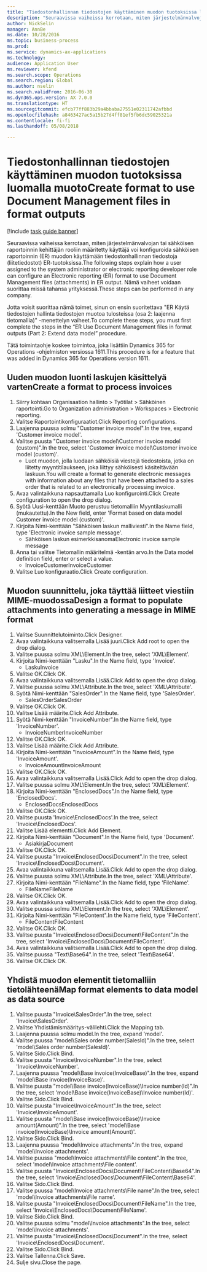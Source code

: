 ```yaml
--- 
title: "Tiedostonhallinnan tiedostojen käyttäminen muodon tuotoksissa luomalla muoto"
description: "Seuraavissa vaiheissa kerrotaan, miten järjestelmänvalvojan tai sähköisen raportoinnin kehittäjän rooliin määritetty käyttäjä voi konfiguroida sähköisen raportoinnin (ER) muodon käyttämään tiedostonhallinnan tiedostoja (liitetiedostot) ER-tuotoksissa."
author: NickSelin
manager: AnnBe
ms.date: 10/28/2016
ms.topic: business-process
ms.prod: 
ms.service: dynamics-ax-applications
ms.technology: 
audience: Application User
ms.reviewer: kfend
ms.search.scope: Operations
ms.search.region: Global
ms.author: nselin
ms.search.validFrom: 2016-06-30
ms.dyn365.ops.version: AX 7.0.0
ms.translationtype: HT
ms.sourcegitcommit: efcb77ff883b29a4bbaba27551e02311742afbbd
ms.openlocfilehash: a8463427ac5a15b27d4ff81ef5fb6dc59025321a
ms.contentlocale: fi-fi
ms.lasthandoff: 05/08/2018

---
```

# <a name="create-format-to-use-document-management-files-in-format-outputs"></a><span data-ttu-id="8c1f2-103">Tiedostonhallinnan tiedostojen käyttäminen muodon tuotoksissa luomalla muoto</span><span class="sxs-lookup"><span data-stu-id="8c1f2-103">Create format to use Document Management files in format outputs</span></span>

[!include [task guide banner](../../includes/task-guide-banner.md)]

<span data-ttu-id="8c1f2-104">Seuraavissa vaiheissa kerrotaan, miten järjestelmänvalvojan tai sähköisen raportoinnin kehittäjän rooliin määritetty käyttäjä voi konfiguroida sähköisen raportoinnin (ER) muodon käyttämään tiedostonhallinnan tiedostoja (liitetiedostot) ER-tuotoksissa.</span><span class="sxs-lookup"><span data-stu-id="8c1f2-104">The following steps explain how a user assigned to the system administrator or electronic reporting developer role can configure an Electronic reporting (ER) format to use Document Management files (attachments) in ER output.</span></span> <span data-ttu-id="8c1f2-105">Nämä vaiheet voidaan suorittaa missä tahansa yrityksessä.</span><span class="sxs-lookup"><span data-stu-id="8c1f2-105">These steps can be performed in any company.</span></span>

<span data-ttu-id="8c1f2-106">Jotta voisit suorittaa nämä toimet, sinun on ensin suoritettava "ER Käytä tiedostojen hallinta tiedostojen muotoa tulosteissa (osa 2: laajenna tietomallia)" -menettelyn vaiheet.</span><span class="sxs-lookup"><span data-stu-id="8c1f2-106">To complete these steps, you must first complete the steps in the “ER Use Document Management files in format outputs (Part 2: Extend data model” procedure.</span></span>

<span data-ttu-id="8c1f2-107">Tätä toimintaohje koskee toimintoa, joka lisättiin Dynamics 365 for Operations -ohjelmiston versiossa 1611.</span><span class="sxs-lookup"><span data-stu-id="8c1f2-107">This procedure is for a feature that was added in Dynamics 365 for Operations version 1611.</span></span>


## <a name="create-a-format-to-process-invoices"></a><span data-ttu-id="8c1f2-108">Uuden muodon luonti laskujen käsittelyä varten</span><span class="sxs-lookup"><span data-stu-id="8c1f2-108">Create a format to process invoices</span></span>
1. <span data-ttu-id="8c1f2-109">Siirry kohtaan Organisaation hallinto > Työtilat > Sähköinen raportointi.</span><span class="sxs-lookup"><span data-stu-id="8c1f2-109">Go to Organization administration > Workspaces > Electronic reporting.</span></span>
2. <span data-ttu-id="8c1f2-110">Valitse Raportointikonfiguraatiot.</span><span class="sxs-lookup"><span data-stu-id="8c1f2-110">Click Reporting configurations.</span></span>
3. <span data-ttu-id="8c1f2-111">Laajenna puussa solmu "Customer invoice model".</span><span class="sxs-lookup"><span data-stu-id="8c1f2-111">In the tree, expand 'Customer invoice model'.</span></span>
4. <span data-ttu-id="8c1f2-112">Valitse puusta "Customer invoice model\Customer invoice model (custom)".</span><span class="sxs-lookup"><span data-stu-id="8c1f2-112">In the tree, select 'Customer invoice model\Customer invoice model (custom)'.</span></span>
    * <span data-ttu-id="8c1f2-113">Luot muodon, jolla luodaan sähköisiä viestejä tiedostoista, jotka on liitetty myyntitilaukseen, joka liittyy sähköisesti käsiteltävään laskuun.</span><span class="sxs-lookup"><span data-stu-id="8c1f2-113">You will create a format to generate electronic messages with information about any files that have been attached to a sales order that is related to an electronically processing invoice.</span></span>  
5. <span data-ttu-id="8c1f2-114">Avaa valintaikkuna napsauttamalla Luo konfigurointi.</span><span class="sxs-lookup"><span data-stu-id="8c1f2-114">Click Create configuration to open the drop dialog.</span></span>
6. <span data-ttu-id="8c1f2-115">Syötä Uusi-kenttään Muoto perustuu tietomalliin Myyntilaskumalli (mukautettu).</span><span class="sxs-lookup"><span data-stu-id="8c1f2-115">In the New field, enter 'Format based on data model Customer invoice model (custom)'.</span></span>
7. <span data-ttu-id="8c1f2-116">Kirjoita Nimi-kenttään "Sähköisen laskun malliviesti".</span><span class="sxs-lookup"><span data-stu-id="8c1f2-116">In the Name field, type 'Electronic invoice sample message'.</span></span>
    * <span data-ttu-id="8c1f2-117">Sähköisen laskun esimerkkisanoma</span><span class="sxs-lookup"><span data-stu-id="8c1f2-117">Electronic invoice sample message</span></span>  
8. <span data-ttu-id="8c1f2-118">Anna tai valitse Tietomallin määritelmä -kentän arvo.</span><span class="sxs-lookup"><span data-stu-id="8c1f2-118">In the Data model definition field, enter or select a value.</span></span>
    * <span data-ttu-id="8c1f2-119">InvoiceCustomer</span><span class="sxs-lookup"><span data-stu-id="8c1f2-119">InvoiceCustomer</span></span>  
9. <span data-ttu-id="8c1f2-120">Valitse Luo konfiguraatio.</span><span class="sxs-lookup"><span data-stu-id="8c1f2-120">Click Create configuration.</span></span>

## <a name="design-a-format-to-populate-attachments-into-generating-a-message-in-mime-format"></a><span data-ttu-id="8c1f2-121">Muodon suunnittelu, joka täyttää liitteet viestiin MIME-muodossa</span><span class="sxs-lookup"><span data-stu-id="8c1f2-121">Design a format to populate attachments into generating a message in MIME format</span></span>
1. <span data-ttu-id="8c1f2-122">Valitse Suunnittelutoiminto.</span><span class="sxs-lookup"><span data-stu-id="8c1f2-122">Click Designer.</span></span>
2. <span data-ttu-id="8c1f2-123">Avaa valintaikkuna valitsemalla Lisää juuri.</span><span class="sxs-lookup"><span data-stu-id="8c1f2-123">Click Add root to open the drop dialog.</span></span>
3. <span data-ttu-id="8c1f2-124">Valitse puussa solmu XML\Element.</span><span class="sxs-lookup"><span data-stu-id="8c1f2-124">In the tree, select 'XML\Element'.</span></span>
4. <span data-ttu-id="8c1f2-125">Kirjoita Nimi-kenttään "Lasku".</span><span class="sxs-lookup"><span data-stu-id="8c1f2-125">In the Name field, type 'Invoice'.</span></span>
    * <span data-ttu-id="8c1f2-126">Lasku</span><span class="sxs-lookup"><span data-stu-id="8c1f2-126">Invoice</span></span>  
5. <span data-ttu-id="8c1f2-127">Valitse OK.</span><span class="sxs-lookup"><span data-stu-id="8c1f2-127">Click OK.</span></span>
6. <span data-ttu-id="8c1f2-128">Avaa valintaikkuna valitsemalla Lisää.</span><span class="sxs-lookup"><span data-stu-id="8c1f2-128">Click Add to open the drop dialog.</span></span>
7. <span data-ttu-id="8c1f2-129">Valitse puussa solmu XML\Attribute.</span><span class="sxs-lookup"><span data-stu-id="8c1f2-129">In the tree, select 'XML\Attribute'.</span></span>
8. <span data-ttu-id="8c1f2-130">Syötä Nimi-kenttään "SalesOrder".</span><span class="sxs-lookup"><span data-stu-id="8c1f2-130">In the Name field, type 'SalesOrder'.</span></span>
    * <span data-ttu-id="8c1f2-131">SalesOrder</span><span class="sxs-lookup"><span data-stu-id="8c1f2-131">SalesOrder</span></span>  
9. <span data-ttu-id="8c1f2-132">Valitse OK.</span><span class="sxs-lookup"><span data-stu-id="8c1f2-132">Click OK.</span></span>
10. <span data-ttu-id="8c1f2-133">Valitse Lisää määrite.</span><span class="sxs-lookup"><span data-stu-id="8c1f2-133">Click Add Attribute.</span></span>
11. <span data-ttu-id="8c1f2-134">Syötä Nimi-kenttään "InvoiceNumber".</span><span class="sxs-lookup"><span data-stu-id="8c1f2-134">In the Name field, type 'InvoiceNumber'.</span></span>
    * <span data-ttu-id="8c1f2-135">InvoiceNumber</span><span class="sxs-lookup"><span data-stu-id="8c1f2-135">InvoiceNumber</span></span>  
12. <span data-ttu-id="8c1f2-136">Valitse OK.</span><span class="sxs-lookup"><span data-stu-id="8c1f2-136">Click OK.</span></span>
13. <span data-ttu-id="8c1f2-137">Valitse Lisää määrite.</span><span class="sxs-lookup"><span data-stu-id="8c1f2-137">Click Add Attribute.</span></span>
14. <span data-ttu-id="8c1f2-138">Kirjoita Nimi-kenttään "InvoiceAmount".</span><span class="sxs-lookup"><span data-stu-id="8c1f2-138">In the Name field, type 'InvoiceAmount'.</span></span>
    * <span data-ttu-id="8c1f2-139">InvoiceAmount</span><span class="sxs-lookup"><span data-stu-id="8c1f2-139">InvoiceAmount</span></span>  
15. <span data-ttu-id="8c1f2-140">Valitse OK.</span><span class="sxs-lookup"><span data-stu-id="8c1f2-140">Click OK.</span></span>
16. <span data-ttu-id="8c1f2-141">Avaa valintaikkuna valitsemalla Lisää.</span><span class="sxs-lookup"><span data-stu-id="8c1f2-141">Click Add to open the drop dialog.</span></span>
17. <span data-ttu-id="8c1f2-142">Valitse puussa solmu XML\Element.</span><span class="sxs-lookup"><span data-stu-id="8c1f2-142">In the tree, select 'XML\Element'.</span></span>
18. <span data-ttu-id="8c1f2-143">Kirjoita Nimi-kenttään "EnclosedDocs".</span><span class="sxs-lookup"><span data-stu-id="8c1f2-143">In the Name field, type 'EnclosedDocs'.</span></span>
    * <span data-ttu-id="8c1f2-144">EnclosedDocs</span><span class="sxs-lookup"><span data-stu-id="8c1f2-144">EnclosedDocs</span></span>  
19. <span data-ttu-id="8c1f2-145">Valitse OK.</span><span class="sxs-lookup"><span data-stu-id="8c1f2-145">Click OK.</span></span>
20. <span data-ttu-id="8c1f2-146">Valitse puusta 'Invoice\EnclosedDocs'.</span><span class="sxs-lookup"><span data-stu-id="8c1f2-146">In the tree, select 'Invoice\EnclosedDocs'.</span></span>
21. <span data-ttu-id="8c1f2-147">Valitse Lisää elementti.</span><span class="sxs-lookup"><span data-stu-id="8c1f2-147">Click Add Element.</span></span>
22. <span data-ttu-id="8c1f2-148">Kirjoita Nimi-kenttään "Document".</span><span class="sxs-lookup"><span data-stu-id="8c1f2-148">In the Name field, type 'Document'.</span></span>
    * <span data-ttu-id="8c1f2-149">Asiakirja</span><span class="sxs-lookup"><span data-stu-id="8c1f2-149">Document</span></span>  
23. <span data-ttu-id="8c1f2-150">Valitse OK.</span><span class="sxs-lookup"><span data-stu-id="8c1f2-150">Click OK.</span></span>
24. <span data-ttu-id="8c1f2-151">Valitse puusta "Invoice\EnclosedDocs\Document".</span><span class="sxs-lookup"><span data-stu-id="8c1f2-151">In the tree, select 'Invoice\EnclosedDocs\Document'.</span></span>
25. <span data-ttu-id="8c1f2-152">Avaa valintaikkuna valitsemalla Lisää.</span><span class="sxs-lookup"><span data-stu-id="8c1f2-152">Click Add to open the drop dialog.</span></span>
26. <span data-ttu-id="8c1f2-153">Valitse puussa solmu XML\Attribute.</span><span class="sxs-lookup"><span data-stu-id="8c1f2-153">In the tree, select 'XML\Attribute'.</span></span>
27. <span data-ttu-id="8c1f2-154">Kirjoita Nimi-kenttään "FileName".</span><span class="sxs-lookup"><span data-stu-id="8c1f2-154">In the Name field, type 'FileName'.</span></span>
    * <span data-ttu-id="8c1f2-155">FileName</span><span class="sxs-lookup"><span data-stu-id="8c1f2-155">FileName</span></span>  
28. <span data-ttu-id="8c1f2-156">Valitse OK.</span><span class="sxs-lookup"><span data-stu-id="8c1f2-156">Click OK.</span></span>
29. <span data-ttu-id="8c1f2-157">Avaa valintaikkuna valitsemalla Lisää.</span><span class="sxs-lookup"><span data-stu-id="8c1f2-157">Click Add to open the drop dialog.</span></span>
30. <span data-ttu-id="8c1f2-158">Valitse puussa solmu XML\Element.</span><span class="sxs-lookup"><span data-stu-id="8c1f2-158">In the tree, select 'XML\Element'.</span></span>
31. <span data-ttu-id="8c1f2-159">Kirjoita Nimi-kenttään "FileContent".</span><span class="sxs-lookup"><span data-stu-id="8c1f2-159">In the Name field, type 'FileContent'.</span></span>
    * <span data-ttu-id="8c1f2-160">FileContent</span><span class="sxs-lookup"><span data-stu-id="8c1f2-160">FileContent</span></span>  
32. <span data-ttu-id="8c1f2-161">Valitse OK.</span><span class="sxs-lookup"><span data-stu-id="8c1f2-161">Click OK.</span></span>
33. <span data-ttu-id="8c1f2-162">Valitse puusta "Invoice\EnclosedDocs\Document\FileContent".</span><span class="sxs-lookup"><span data-stu-id="8c1f2-162">In the tree, select 'Invoice\EnclosedDocs\Document\FileContent'.</span></span>
34. <span data-ttu-id="8c1f2-163">Avaa valintaikkuna valitsemalla Lisää.</span><span class="sxs-lookup"><span data-stu-id="8c1f2-163">Click Add to open the drop dialog.</span></span>
35. <span data-ttu-id="8c1f2-164">Valitse puussa "Text\Base64".</span><span class="sxs-lookup"><span data-stu-id="8c1f2-164">In the tree, select 'Text\Base64'.</span></span>
36. <span data-ttu-id="8c1f2-165">Valitse OK.</span><span class="sxs-lookup"><span data-stu-id="8c1f2-165">Click OK.</span></span>

## <a name="map-format-elements-to-data-model-as-data-source"></a><span data-ttu-id="8c1f2-166">Yhdistä muodon elementit tietomalliin tietolähteenä</span><span class="sxs-lookup"><span data-stu-id="8c1f2-166">Map format elements to data model as data source</span></span>
1. <span data-ttu-id="8c1f2-167">Valitse puusta "Invoice\SalesOrder".</span><span class="sxs-lookup"><span data-stu-id="8c1f2-167">In the tree, select 'Invoice\SalesOrder'.</span></span>
2. <span data-ttu-id="8c1f2-168">Valitse Yhdistämismääritys-välilehti.</span><span class="sxs-lookup"><span data-stu-id="8c1f2-168">Click the Mapping tab.</span></span>
3. <span data-ttu-id="8c1f2-169">Laajenna puussa solmu model.</span><span class="sxs-lookup"><span data-stu-id="8c1f2-169">In the tree, expand 'model'.</span></span>
4. <span data-ttu-id="8c1f2-170">Valitse puussa "model\Sales order number(SalesId)".</span><span class="sxs-lookup"><span data-stu-id="8c1f2-170">In the tree, select 'model\Sales order number(SalesId)'.</span></span>
5. <span data-ttu-id="8c1f2-171">Valitse Sido.</span><span class="sxs-lookup"><span data-stu-id="8c1f2-171">Click Bind.</span></span>
6. <span data-ttu-id="8c1f2-172">Valitse puusta "Invoice\InvoiceNumber".</span><span class="sxs-lookup"><span data-stu-id="8c1f2-172">In the tree, select 'Invoice\InvoiceNumber'.</span></span>
7. <span data-ttu-id="8c1f2-173">Laajenna puussa "model\Base invoice(InvoiceBase)".</span><span class="sxs-lookup"><span data-stu-id="8c1f2-173">In the tree, expand 'model\Base invoice(InvoiceBase)'.</span></span>
8. <span data-ttu-id="8c1f2-174">Valitse puusta "model\Base invoice(InvoiceBase)\Invoice number(Id)".</span><span class="sxs-lookup"><span data-stu-id="8c1f2-174">In the tree, select 'model\Base invoice(InvoiceBase)\Invoice number(Id)'.</span></span>
9. <span data-ttu-id="8c1f2-175">Valitse Sido.</span><span class="sxs-lookup"><span data-stu-id="8c1f2-175">Click Bind.</span></span>
10. <span data-ttu-id="8c1f2-176">Valitse puusta "Invoice\InvoiceAmount".</span><span class="sxs-lookup"><span data-stu-id="8c1f2-176">In the tree, select 'Invoice\InvoiceAmount'.</span></span>
11. <span data-ttu-id="8c1f2-177">Valitse puusta "model\Base invoice(InvoiceBase)\Invoice amount(Amount)".</span><span class="sxs-lookup"><span data-stu-id="8c1f2-177">In the tree, select 'model\Base invoice(InvoiceBase)\Invoice amount(Amount)'.</span></span>
12. <span data-ttu-id="8c1f2-178">Valitse Sido.</span><span class="sxs-lookup"><span data-stu-id="8c1f2-178">Click Bind.</span></span>
13. <span data-ttu-id="8c1f2-179">Laajenna puussa "model\Invoice attachments".</span><span class="sxs-lookup"><span data-stu-id="8c1f2-179">In the tree, expand 'model\Invoice attachments'.</span></span>
14. <span data-ttu-id="8c1f2-180">Valitse puussa "model\Invoice attachments\File content".</span><span class="sxs-lookup"><span data-stu-id="8c1f2-180">In the tree, select 'model\Invoice attachments\File content'.</span></span>
15. <span data-ttu-id="8c1f2-181">Valitse puusta "Invoice\EnclosedDocs\Document\FileContent\Base64".</span><span class="sxs-lookup"><span data-stu-id="8c1f2-181">In the tree, select 'Invoice\EnclosedDocs\Document\FileContent\Base64'.</span></span>
16. <span data-ttu-id="8c1f2-182">Valitse Sido.</span><span class="sxs-lookup"><span data-stu-id="8c1f2-182">Click Bind.</span></span>
17. <span data-ttu-id="8c1f2-183">Valitse puussa "model\Invoice attachments\File name".</span><span class="sxs-lookup"><span data-stu-id="8c1f2-183">In the tree, select 'model\Invoice attachments\File name'.</span></span>
18. <span data-ttu-id="8c1f2-184">Valitse puusta "Invoice\EnclosedDocs\Document\FileName".</span><span class="sxs-lookup"><span data-stu-id="8c1f2-184">In the tree, select 'Invoice\EnclosedDocs\Document\FileName'.</span></span>
19. <span data-ttu-id="8c1f2-185">Valitse Sido.</span><span class="sxs-lookup"><span data-stu-id="8c1f2-185">Click Bind.</span></span>
20. <span data-ttu-id="8c1f2-186">Valitse puussa solmu "model\Invoice attachments".</span><span class="sxs-lookup"><span data-stu-id="8c1f2-186">In the tree, select 'model\Invoice attachments'.</span></span>
21. <span data-ttu-id="8c1f2-187">Valitse puusta "Invoice\EnclosedDocs\Document".</span><span class="sxs-lookup"><span data-stu-id="8c1f2-187">In the tree, select 'Invoice\EnclosedDocs\Document'.</span></span>
22. <span data-ttu-id="8c1f2-188">Valitse Sido.</span><span class="sxs-lookup"><span data-stu-id="8c1f2-188">Click Bind.</span></span>
23. <span data-ttu-id="8c1f2-189">Valitse Tallenna.</span><span class="sxs-lookup"><span data-stu-id="8c1f2-189">Click Save.</span></span>
24. <span data-ttu-id="8c1f2-190">Sulje sivu.</span><span class="sxs-lookup"><span data-stu-id="8c1f2-190">Close the page.</span></span>



